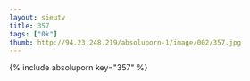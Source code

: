```yaml
--- 
layout: sieutv
title: 357
tags: ["0k"]
thumb: http://94.23.248.219/absoluporn-1/image/002/357.jpg
---
```

{% include absoluporn key="357" %} 

